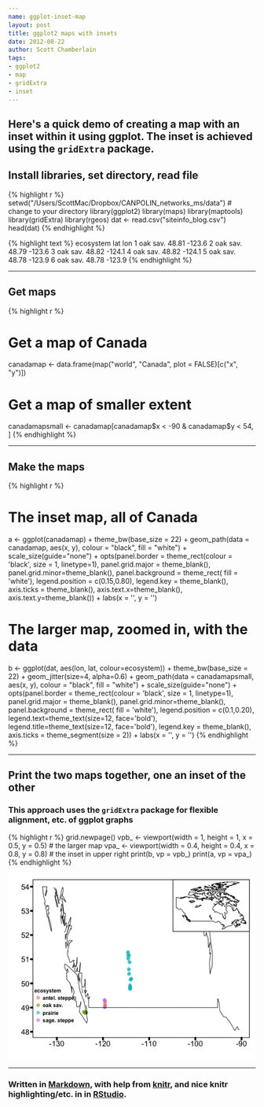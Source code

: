 ```yaml
---
name: ggplot-inset-map
layout: post
title: ggplot2 maps with insets
date: 2012-08-22
author: Scott Chamberlain
tags: 
- ggplot2
- map
- gridExtra
- inset
---
```


## Here's a quick demo of creating a map with an inset within it using ggplot. The inset is achieved using the `gridExtra` package. 

## Install libraries, set directory, read file

{% highlight r %}
setwd("/Users/ScottMac/Dropbox/CANPOLIN_networks_ms/data")  # change to your directory
library(ggplot2)
library(maps)
library(maptools)
library(gridExtra)
library(rgeos)
dat <- read.csv("siteinfo_blog.csv")
head(dat)
{% endhighlight %}



{% highlight text %}
  ecosystem   lat    lon
1  oak sav. 48.81 -123.6
2  oak sav. 48.79 -123.6
3  oak sav. 48.82 -124.1
4  oak sav. 48.82 -124.1
5  oak sav. 48.78 -123.9
6  oak sav. 48.78 -123.9
{% endhighlight %}


*********

## Get maps

{% highlight r %}
# Get a map of Canada
canadamap <- data.frame(map("world", "Canada", plot = FALSE)[c("x", "y")])

# Get a map of smaller extent
canadamapsmall <- canadamap[canadamap$x < -90 & canadamap$y < 54, ]
{% endhighlight %}


*********

## Make the maps

{% highlight r %}
# The inset map, all of Canada
a <- ggplot(canadamap) + 
	theme_bw(base_size = 22) +
	geom_path(data = canadamap, aes(x, y), colour = "black", fill = "white") +
	scale_size(guide="none") +
	opts(panel.border = theme_rect(colour = 'black', size = 1, linetype=1),
			 panel.grid.major = theme_blank(), panel.grid.minor=theme_blank(),
			 panel.background = theme_rect( fill = 'white'),
			 legend.position = c(0.15,0.80), legend.key = theme_blank(),
			 axis.ticks = theme_blank(), axis.text.x=theme_blank(),
			 axis.text.y=theme_blank()) +
	labs(x = '', y = '')

# The larger map, zoomed in, with the data
b <- ggplot(dat, aes(lon, lat, colour=ecosystem)) +
	theme_bw(base_size = 22) +
	geom_jitter(size=4, alpha=0.6) +
	geom_path(data = canadamapsmall, aes(x, y), colour = "black", fill = "white") +
	scale_size(guide="none") +
	opts(panel.border = theme_rect(colour = 'black', size = 1, linetype=1),
			 panel.grid.major = theme_blank(), panel.grid.minor=theme_blank(),
			 panel.background = theme_rect( fill = 'white'),
			 legend.position = c(0.1,0.20), legend.text=theme_text(size=12, face='bold'), 
			 legend.title=theme_text(size=12, face='bold'), legend.key = theme_blank(),
			 axis.ticks = theme_segment(size = 2)) +
	labs(x = '', y = '')
{% endhighlight %}


*********

## Print the two maps together, one an inset of the other
### This approach uses the `gridExtra` package for flexible alignment, etc. of ggplot graphs

{% highlight r %}
grid.newpage()
vpb_ <- viewport(width = 1, height = 1, x = 0.5, y = 0.5)  # the larger map
vpa_ <- viewport(width = 0.4, height = 0.4, x = 0.8, y = 0.8)  # the inset in upper right
print(b, vp = vpb_)
print(a, vp = vpa_)
{% endhighlight %}

![center](/img/unnamed-chunk-4.png) 


*********

### Written in [Markdown](http://daringfireball.net/projects/markdown/), with help from [knitr](http://yihui.name/knitr/), and nice knitr highlighting/etc. in in [RStudio](http://rstudio.org/).